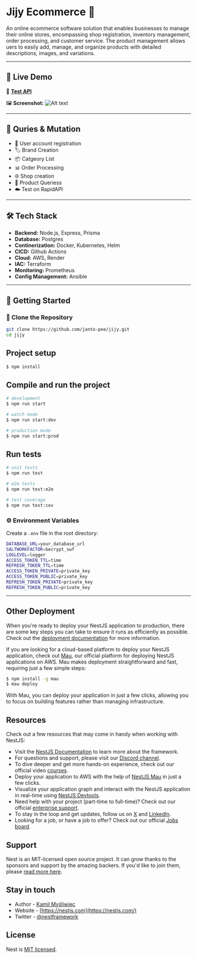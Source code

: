# Jijy Ecommerce 🚀

An online ecommerce software solution that enables businesses to manage their online stores, encompassing shop registration, inventory management, order processing, and customer service. The product management allows uers to easily add, manage, and organize products with detailed descriptions, images, and variations. 

---

## 🌟 Live Demo

🔗 **[Test API](<https://rapidapi.com/aayo/api/property-ng>)**

<!-- 🎥 **Demo Video:** ![Demo Video](https://your-video-link.com) -->

🖼️ **Screenshot:**
![Alt text](https://github.com/janto-pee/jijy/jijy.png)

---

## 🔧 Quries & Mutation

- 🚚 User account registration
- 🏷️ Brand Creation
- 📦 Catgeory List
- 📊 Order Processing
- 🌐 Shop creation
- 🔐 Product Queriess
- ☁️ Test on RapidAPI

---

## 🛠️ Tech Stack

- **Backend:** Node.js, Express, Prisma
- **Database:** Postgres
- **Continerization:** Docker, Kubernetes, Helm
- **CICD:** Github Actions
- **Cloud:** AWS, Render
- **IAC:** Terraform
- **Monitoring:** Prometheus
- **Config Management:** Ansible

---

## 🚀 Getting Started

### 📁 Clone the Repository

```bash
git clone https://github.com/janto-pee/jijy.git
cd jijy
```

## Project setup

```bash
$ npm install
```

## Compile and run the project

```bash
# development
$ npm run start

# watch mode
$ npm run start:dev

# production mode
$ npm run start:prod
```

## Run tests

```bash
# unit tests
$ npm run test

# e2e tests
$ npm run test:e2e

# test coverage
$ npm run test:cov
```

### ⚙️ Environment Variables

Create a `.env` file in the root directory:

```bash
DATABASE_URL=your_database_url
SALTWORKFACTOR=becrypt_swf
LOGLEVEL=logger
ACCESS_TOKEN_TTL=time
REFRESH_TOKEN_TTL=time
ACCESS_TOKEN_PRIVATE=private_key
ACCESS_TOKEN_PUBLIC=private_key
REFRESH_TOKEN_PRIVATE=private_key
REFRESH_TOKEN_PUBLIC=private_key
```

---

## Other Deployment

When you're ready to deploy your NestJS application to production, there are some key steps you can take to ensure it runs as efficiently as possible. Check out the [deployment documentation](https://docs.nestjs.com/deployment) for more information.

If you are looking for a cloud-based platform to deploy your NestJS application, check out [Mau](https://mau.nestjs.com), our official platform for deploying NestJS applications on AWS. Mau makes deployment straightforward and fast, requiring just a few simple steps:

```bash
$ npm install -g mau
$ mau deploy
```

With Mau, you can deploy your application in just a few clicks, allowing you to focus on building features rather than managing infrastructure.

## Resources

Check out a few resources that may come in handy when working with NestJS:

- Visit the [NestJS Documentation](https://docs.nestjs.com) to learn more about the framework.
- For questions and support, please visit our [Discord channel](https://discord.gg/G7Qnnhy).
- To dive deeper and get more hands-on experience, check out our official video [courses](https://courses.nestjs.com/).
- Deploy your application to AWS with the help of [NestJS Mau](https://mau.nestjs.com) in just a few clicks.
- Visualize your application graph and interact with the NestJS application in real-time using [NestJS Devtools](https://devtools.nestjs.com).
- Need help with your project (part-time to full-time)? Check out our official [enterprise support](https://enterprise.nestjs.com).
- To stay in the loop and get updates, follow us on [X](https://x.com/nestframework) and [LinkedIn](https://linkedin.com/company/nestjs).
- Looking for a job, or have a job to offer? Check out our official [Jobs board](https://jobs.nestjs.com).

## Support

Nest is an MIT-licensed open source project. It can grow thanks to the sponsors and support by the amazing backers. If you'd like to join them, please [read more here](https://docs.nestjs.com/support).

## Stay in touch

- Author - [Kamil Myśliwiec](https://twitter.com/kammysliwiec)
- Website - [https://nestjs.com](https://nestjs.com/)
- Twitter - [@nestframework](https://twitter.com/nestframework)

## License

Nest is [MIT licensed](https://github.com/nestjs/nest/blob/master/LICENSE).
